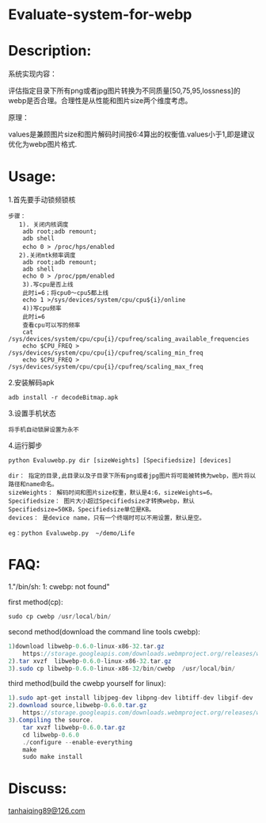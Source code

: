 # Evaluate-system-for-webp
Description:
============
系统实现内容：

评估指定目录下所有png或者jpg图片转换为不同质量[50,75,95,lossness]的webp是否合理。合理性是从性能和图片size两个维度考虑。

原理：

values是兼顾图片size和图片解码时间按6:4算出的权衡值.values小于1,即是建议优化为webp图片格式.

Usage:
=========
1.首先要手动锁频锁核

	步骤：
       1). 关闭内核调度
        adb root;adb remount;
        adb shell
		echo 0 > /proc/hps/enabled　　
       2).关闭mtk频率调度
        adb root;adb remount;
        adb shell
		echo 0 > /proc/ppm/enabled
		3).写cpu是否上线
		此时i=6；将cpu0～cpu5都上线
		echo 1 >/sys/devices/system/cpu/cpu${i}/online
		4))写cpu频率
		此时i=6
		查看cpu可以写的频率
		cat /sys/devices/system/cpu/cpu{i}/cpufreq/scaling_available_frequencies
		echo $CPU_FREQ > /sys/devices/system/cpu/cpu{i}/cpufreq/scaling_min_freq
		echo $CPU_FREQ > /sys/devices/system/cpu/cpu{i}/cpufreq/scaling_max_freq

2.安装解码apk

	adb install -r decodeBitmap.apk
     
3.设置手机状态
	
	将手机自动锁屏设置为永不
	
4.运行脚步

	python Evaluwebp.py dir [sizeWeights] [Specifiedsize] [devices]

	dir： 指定的目录,此目录以及子目录下所有png或者jpg图片将可能被转换为webp，图片将以路径和name命名。
	sizeWeights： 解码时间和图片size权重，默认是4:6，sizeWeights=6。
	Specifiedsize： 图片大小超过Specifiedsize才转换webp，默认Specifiedsize=50KB，Specifiedsize单位是KB。
	devices： 是device name，只有一个终端时可以不用设置，默认是空。

	eg：python Evaluwebp.py  ~/demo/Life


FAQ:
========

1."/bin/sh: 1: cwebp: not found"

first method(cp):
```java
sudo cp cwebp /usr/local/bin/
```
second method(download the command line tools cwebp):
```java
1)download libwebp-0.6.0-linux-x86-32.tar.gz 
	https://storage.googleapis.com/downloads.webmproject.org/releases/webp/libwebp-0.6.0-linux-x86-32.tar.gz
2).tar xvzf  libwebp-0.6.0-linux-x86-32.tar.gz
3).sudo cp libwebp-0.6.0-linux-x86-32/bin/cwebp  /usr/local/bin/
```
third method(build the cwebp yourself for linux):
```java
1).sudo apt-get install libjpeg-dev libpng-dev libtiff-dev libgif-dev
2).download source,libwebp-0.6.0.tar.gz 
	https://storage.googleapis.com/downloads.webmproject.org/releases/webp/libwebp-0.6.0.tar.gz
3).Compiling the source. 
	tar xvzf libwebp-0.6.0.tar.gz
	cd libwebp-0.6.0
	./configure --enable-everything
	make
	sudo make install
```

Discuss:
========
tanhaiqing89@126.com
